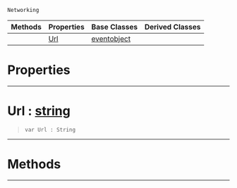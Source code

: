  `Networking`

|Methods|Properties|Base Classes|Derived Classes|
|---|---|---|---|
| |[ Url](https://github.com/ArendDanielek/ZeroDocsTest/blob/master/code_reference/class_reference/blockingwebrequest.markdown#url-zero-engine-document)|[eventobject](https://github.com/ArendDanielek/ZeroDocsTest/blob/master/code_reference/class_reference/eventobject.markdown)| |


 #  Properties


---  
 #  Url : [string](https://github.com/ArendDanielek/ZeroDocsTest/blob/master/code_reference/zilch_base_types/string.markdown)

> 
> ``` lang=cpp, name=Zilch
> var Url : String


---  
 #  Methods


---  
 
  
  
  
  
  
  
  

 